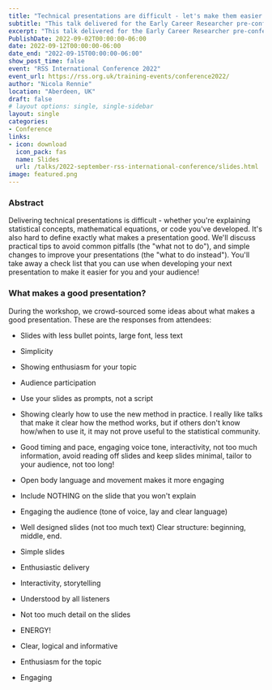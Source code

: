 ```yaml
---
title: "Technical presentations are difficult - let's make them easier!"
subtitle: "This talk delivered for the Early Career Researcher pre-conference workshop organised by the Young Statisticians Section focuses on how to improve technical presentations."
excerpt: "This talk delivered for the Early Career Researcher pre-conference workshop organised by the Young Statisticians Section focuses on how to improve technical presentations."
PublishDate: 2022-09-02T00:00:00-06:00
date: 2022-09-12T00:00:00-06:00
date_end: "2022-09-15T00:00:00-06:00"
show_post_time: false
event: "RSS International Conference 2022"
event_url: https://rss.org.uk/training-events/conference2022/
author: "Nicola Rennie"
location: "Aberdeen, UK"
draft: false
# layout options: single, single-sidebar
layout: single
categories:
- Conference
links:
- icon: download
  icon_pack: fas
  name: Slides
  url: /talks/2022-september-rss-international-conference/slides.html
image: featured.png
---
```


### Abstract

Delivering technical presentations is difficult - whether you're explaining statistical concepts, mathematical equations, or code you've developed. It's also hard to define exactly what makes a presentation good. We'll discuss practical tips to avoid common pitfalls (the "what not to do"), and simple changes to improve your presentations (the "what to do instead"). You'll take away a check list that you can use when developing your next presentation to make it easier for you and your audience!

### What makes a good presentation?

During the workshop, we crowd-sourced some ideas about what makes a good presentation. These are the responses from attendees:

* Slides with less bullet points, large font, less text

* Simplicity

* Showing enthusiasm for your topic

* Audience participation

* Use your slides as prompts, not a script

* Showing clearly how to use the new method in practice. I really like talks that make it clear how the method works, but if others don't know how/when to use it, it may not prove useful to the statistical community.

* Good timing and pace, engaging voice tone, interactivity, not too much information, avoid reading off slides and keep slides minimal, tailor to your audience, not too long!

* Open body language and movement makes it more engaging

* Include NOTHING on the slide that you won't explain

* Engaging the audience (tone of voice, lay and clear language) 

* Well designed slides (not too much text) Clear structure: beginning, middle, end.

* Simple slides

* Enthusiastic delivery

* Interactivity, storytelling

* Understood by all listeners

* Not too much detail on the slides

* ENERGY!

* Clear, logical and informative

* Enthusiasm for the topic

* Engaging
